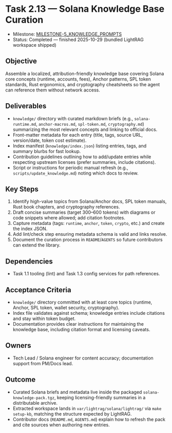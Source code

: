 # Task 2.13 — Solana Knowledge Base Curation

- Milestone: [MILESTONE-5_KNOWLEDGE_PROMPTS](../milestones/MILESTONE-5_KNOWLEDGE_PROMPTS.md)
- Status: Completed — finished 2025-10-29 (bundled LightRAG workspace shipped)

## Objective
Assemble a localized, attribution-friendly knowledge base covering Solana core concepts (runtime, accounts, fees), Anchor patterns, SPL token standards, Rust ergonomics, and cryptography cheatsheets so the agent can reference them without network access.

## Deliverables
- `knowledge/` directory with curated markdown briefs (e.g., `solana-runtime.md`, `anchor-macros.md`, `spl-token.md`, `cryptography.md`) summarizing the most relevant concepts and linking to official docs.
- Front-matter metadata for each entry (title, tags, source URL, version/date, token cost estimate).
- Index manifest (`knowledge/index.json`) listing entries, tags, and summary blurbs for fast lookup.
- Contribution guidelines outlining how to add/update entries while respecting upstream licenses (prefer summaries, include citations).
- Script or instructions for periodic manual refresh (e.g., `scripts/update_knowledge.md`) noting which docs to review.

## Key Steps
1. Identify high-value topics from Solana/Anchor docs, SPL token manuals, Rust book chapters, and cryptography references.
2. Draft concise summaries (target 300–600 tokens) with diagrams or code snippets where allowed; add citation footnotes.
3. Capture metadata (tags: `runtime`, `anchor`, `token`, `crypto`, etc.) and create the index JSON.
4. Add lint/check step ensuring metadata schema is valid and links resolve.
5. Document the curation process in `README`/`AGENTS` so future contributors can extend the library.

## Dependencies
- Task 1.1 tooling (lint) and Task 1.3 config services for path references.

## Acceptance Criteria
- `knowledge/` directory committed with at least core topics (runtime, Anchor, SPL token, wallet security, cryptography).
- Index file validates against schema; knowledge entries include citations and stay within token budget.
- Documentation provides clear instructions for maintaining the knowledge base, including citation format and licensing caveats.

## Owners
- Tech Lead / Solana engineer for content accuracy; documentation support from PM/Docs lead.

## Outcome
- Curated Solana briefs and metadata live inside the packaged `solana-knowledge-pack.tgz`, keeping licensing-friendly summaries in a distributable archive.
- Extracted workspace lands in `var/lightrag/solana/lightrag/` via `make setup-kb`, matching the structure expected by LightRAG.
- Contributor docs (`README.md`, `AGENTS.md`) explain how to refresh the pack and cite sources when authoring new entries.
